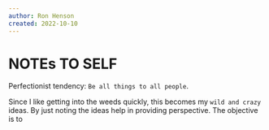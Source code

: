 ```yaml
---
author: Ron Henson
created: 2022-10-10
---
```


# NOTEs TO SELF

Perfectionist tendency:  `Be all things to all people`.

Since I like getting into the weeds quickly, this becomes my `wild and crazy` ideas.
By just noting the ideas help in providing perspective.
The objective is to
